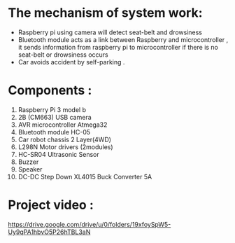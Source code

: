 # The mechanism of system work:
- Raspberry pi using camera will detect seat-belt and drowsiness
- Bluetooth module acts as a link between Raspberry and microcontroller , it sends information from raspberry pi to microcontroller if there is no seat-belt or drowsiness occurs
- Car avoids accident by self-parking .
# Components :
1. Raspberry Pi 3 model b
2. 2B (CM663) USB camera
3. AVR microcontroller Atmega32
4. Bluetooth module HC-05
5. Car robot chassis 2 Layer(4WD)
6. L298N Motor drivers (2modules)
7. HC-SR04 Ultrasonic Sensor
8. Buzzer
9. Speaker
10. DC-DC Step Down XL4015 Buck Converter 5A
# Project video :
https://drive.google.com/drive/u/0/folders/19xfoySpW5-Uy9qPA1hbvO5P26hTBL3aN
